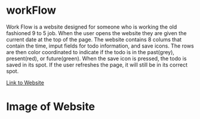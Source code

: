 # workFlow
Work Flow is a website designed for someone who is working the old fashioned 9 to 5 job. When the user opens the website they are given the current date at the top of the page. The website contains 8 colums that contain the time, imput fields for todo information, and save icons. The rows are then color coordinated to indicate if the todo is in the past(grey), present(red), or future(green). When the save icon is pressed, the todo is saved in its spot. If the user refreshes the page, it will still be in its correct spot.

<a href = "https://rryanwilsonw.github.io/workFlow/">Link to Website<a>
  
 # Image of Website
